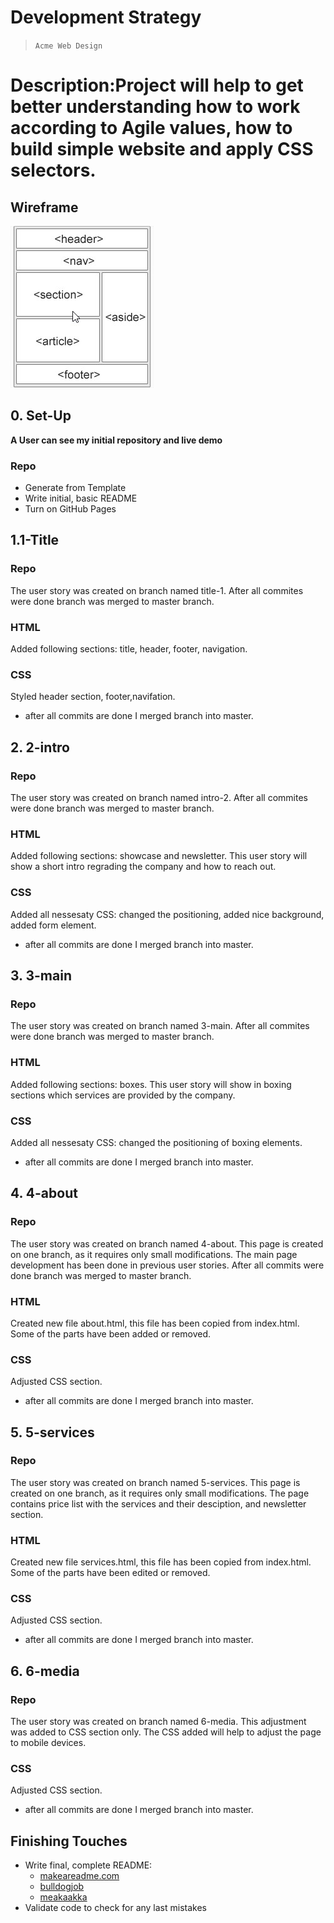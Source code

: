 # Development Strategy

> `Acme Web Design`

# Description:Project will help to get better understanding how to work according to Agile values, how to build simple website and apply CSS selectors.


## Wireframe

<!-- include a wireframe for your project in this repository, and display it here -->
<!-- wireframe.cc is a good site for getting started with wireframes -->
![wireframe](\img\wireframe.jpg)

## 0. Set-Up

__A User can see my initial repository and live demo__

### Repo

- Generate from Template
- Write initial, basic README
- Turn on GitHub Pages

## 1.1-Title

### Repo

The user story was created on branch named title-1.
After all commites were done branch was merged to master branch.

### HTML

Added following sections: title, header, footer, navigation.

### CSS

Styled header section, footer,navifation.
* after all commits are done I merged branch into master.

## 2. 2-intro

### Repo

The user story was created on branch named intro-2.
After all commites were done branch was merged to master branch.

### HTML

Added following sections: showcase and newsletter.
This user story will show a short intro regrading the company and how to reach out.

### CSS

Added all nessesaty CSS: changed the positioning, added nice background, added form element.
* after all commits are done I merged branch into master.
## 3. 3-main

### Repo

The user story was created on branch named 3-main.
After all commites were done branch was merged to master branch.

### HTML

Added following sections: boxes.
This user story will show in boxing sections which services are provided by the company.

### CSS

Added all nessesaty CSS: changed the positioning of boxing elements.
* after all commits are done I merged branch into master.
## 4. 4-about

### Repo

The user story was created on branch named 4-about.
This page is created on one branch, as it requires only small modifications.
The main page development has been done in previous user stories.
After all commits were done branch was merged to master branch.

### HTML

Created new file about.html, this file has been copied from index.html.
Some of the parts have been added or removed.

### CSS

Adjusted CSS section.
* after all commits are done I merged branch into master.
## 5. 5-services

### Repo

The user story was created on branch named  5-services.
This page is created on one branch, as it requires only small modifications.
The page contains price list with the services and their desciption, and newsletter section.

### HTML

Created new file services.html, this file has been copied from index.html.
Some of the parts have been edited or removed.

### CSS

Adjusted CSS section.
* after all commits are done I merged branch into master.
## 6. 6-media

### Repo

The user story was created on branch named  6-media.
This adjustment was added to CSS section only. The CSS added will help to adjust the page to mobile devices.


### CSS

Adjusted CSS section.
* after all commits are done I merged branch into master.


## Finishing Touches

- Write final, complete README:
  - [makeareadme.com](https://www.makeareadme.com/)
  - [bulldogjob](https://bulldogjob.com/news/449-how-to-write-a-good-readme-for-your-github-project)
  - [meakaakka](https://medium.com/@meakaakka/a-beginners-guide-to-writing-a-kickass-readme-7ac01da88ab3)
- Validate code to check for any last mistakes
